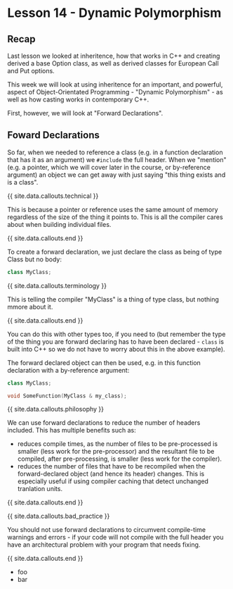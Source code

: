 # Lesson 14 - Dynamic Polymorphism

## Recap

Last lesson we looked at inheritence, how that works in C++ and creating derived a base Option class, as well as derived classes for European Call and Put options.

This week we will look at using inheritence for an important, and powerful, aspect of Object-Orientated Programming - "Dynamic Polymorphism" - as well as how casting works in contemporary C++.

First, however, we will look at "Forward Declarations".

## Foward Declarations

So far, when we needed to reference a class (e.g. in a function declaration that has it as an argument) we `#include` the full header.  When we "mention" (e.g. a pointer, which we will cover later in the course, or by-reference argument) an object we can get away with just saying "this thing exists and is a class".

{{ site.data.callouts.technical }}

This is because a pointer or reference uses the same amount of memory regardless of the size of the thing it points to.  This is all the compiler cares about when building individual files.

{{ site.data.callouts.end }}

To create a forward declaration, we just declare the class as being of type Class but no body:

```cpp
class MyClass;
```

{{ site.data.callouts.terminology }}

This is telling the compiler "MyClass" is a thing of type class, but nothing mmore about it.

{{ site.data.callouts.end }}

You can do this with other types too, if you need to (but remember the type of the thing you are forward declaring has to have been declared - `class` is built into C++ so we do not have to worry about this in the above example).

The forward declared object can then be used, e.g. in this function declaration with a by-reference argument:

```cpp
class MyClass;

void SomeFunction(MyClass & my_class);
```

{{ site.data.callouts.philosophy }}

We can use forward declarations to reduce the number of headers included.  This has multiple benefits such as:

+ reduces compile times, as the number of files to be pre-processed is smaller (less work for the pre-processor) and the resultant file to be compiled, after pre-processing, is smaller (less work for the compiler).
+ reduces the number of files that have to be recompiled when the forward-declared object (and hence its header) changes.  This is especially useful if using compiler caching that detect unchanged tranlation units.

{{ site.data.callouts.end }}

{{ site.data.callouts.bad_practice }}

You should not use forward declarations to circumvent compile-time warnings and errors - if your code will not compile with the full header you have an architectural problem with your program that needs fixing.

{{ site.data.callouts.end }}

<div class="test">

+ foo
+ bar

</div>
